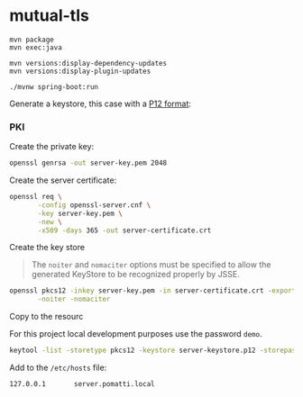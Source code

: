 # mutual-tls



```
mvn package
mvn exec:java
```

```
mvn versions:display-dependency-updates
mvn versions:display-plugin-updates
```

```
./mvnw spring-boot:run
```

Generate a keystore, this case with a [P12 format][1]:


### PKI

Create the private key:

```sh
openssl genrsa -out server-key.pem 2048
```

Create the server certificate:

```sh
openssl req \
       -config openssl-server.cnf \
       -key server-key.pem \
       -new \
       -x509 -days 365 -out server-certificate.crt
```

Create the key store

> The `noiter` and `nomaciter` options must be specified to allow the generated KeyStore to be recognized properly by JSSE.

```sh
openssl pkcs12 -inkey server-key.pem -in server-certificate.crt -export -out server-keystore.p12 \
       -noiter -nomaciter
```

Copy to the resourc

For this project local development purposes use the password `demo`.

```sh
keytool -list -storetype pkcs12 -keystore server-keystore.p12 -storepass demo
```

Add to the `/etc/hosts` file:

```
127.0.0.1       server.pomatti.local
```

[1]: https://docs.oracle.com/cd/E19509-01/820-3503/ggfhb/index.html
[2]: https://www.phcomp.co.uk/Tutorials/Web-Technologies/Understanding-and-generating-OpenSSL.cnf-files.html
